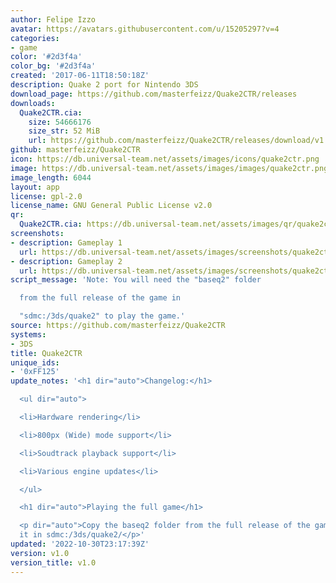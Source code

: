 ```yaml
---
author: Felipe Izzo
avatar: https://avatars.githubusercontent.com/u/15205297?v=4
categories:
- game
color: '#2d3f4a'
color_bg: '#2d3f4a'
created: '2017-06-11T18:50:18Z'
description: Quake 2 port for Nintendo 3DS
download_page: https://github.com/masterfeizz/Quake2CTR/releases
downloads:
  Quake2CTR.cia:
    size: 54666176
    size_str: 52 MiB
    url: https://github.com/masterfeizz/Quake2CTR/releases/download/v1.0/Quake2CTR.cia
github: masterfeizz/Quake2CTR
icon: https://db.universal-team.net/assets/images/icons/quake2ctr.png
image: https://db.universal-team.net/assets/images/images/quake2ctr.png
image_length: 6044
layout: app
license: gpl-2.0
license_name: GNU General Public License v2.0
qr:
  Quake2CTR.cia: https://db.universal-team.net/assets/images/qr/quake2ctr-cia.png
screenshots:
- description: Gameplay 1
  url: https://db.universal-team.net/assets/images/screenshots/quake2ctr/gameplay-1.png
- description: Gameplay 2
  url: https://db.universal-team.net/assets/images/screenshots/quake2ctr/gameplay-2.png
script_message: 'Note: You will need the "baseq2" folder

  from the full release of the game in

  "sdmc:/3ds/quake2" to play the game.'
source: https://github.com/masterfeizz/Quake2CTR
systems:
- 3DS
title: Quake2CTR
unique_ids:
- '0xFF125'
update_notes: '<h1 dir="auto">Changelog:</h1>

  <ul dir="auto">

  <li>Hardware rendering</li>

  <li>800px (Wide) mode support</li>

  <li>Soudtrack playback support</li>

  <li>Various engine updates</li>

  </ul>

  <h1 dir="auto">Playing the full game</h1>

  <p dir="auto">Copy the baseq2 folder from the full release of the game and place
  it in sdmc:/3ds/quake2/</p>'
updated: '2022-10-30T23:17:39Z'
version: v1.0
version_title: v1.0
---
```

